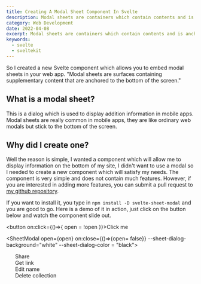 ```yaml
---
title: Creating A Modal Sheet Component In Svelte
description: Modal sheets are containers which contain contents and is anchored to the bottom of the screen
category: Web Development
date: 2022-04-08
excerpt: Modal sheets are containers which contain contents and is anchored to the bottom of the screen
keywords:
  - svelte
  - sveltekit
---
```


<p class="intro">
    So I created a new Svelte component which allows you to embed modal sheets in your web app.
    "Modal sheets are surfaces containing supplementary content that are anchored to the bottom of the screen."
</p>

## What is a modal sheet?

This is a dialog which is used to display addition information in mobile apps. Modal sheets are really common in mobile apps, they are like ordinary web modals but stick to the bottom of the screen.

## Why did I create one?

Well the reason is simple, I wanted a component which will allow me to display information on the bottom of my site, I didn't want to use a modal so I needed to create a new component which will satisfy my needs. The component is very simple and does not contain much features. However, if you are interested in adding more features, you can submit a pull request to [my github repository](https://github.com/kudadam/svelte-sheet-modal).

If you want to install it, you type in `npm install -D svelte-sheet-modal` and you are good to go.
Here is a demo of it in action, just click on the button below and watch the component slide out.

<button on:click={()=>{
open = !open
}}>Click me</button>

<SheetModal open={open}
on:close={()=>{open= false}}
--sheet-dialog-background="white"
--sheet-dialog-color = "black">
    <ul id="modal">
    	<li>Share</li>
    	<li>Get link</li>
    	<li>Edit name</li>
    	<li>Delete collection</li>
    </ul>
</SheetModal>

<script>
    import SheetModal from "$components/Sheet-Modal";
    let open = false;
</script>

<style>
	#modal li {
	list-style: none
	}
</style>
